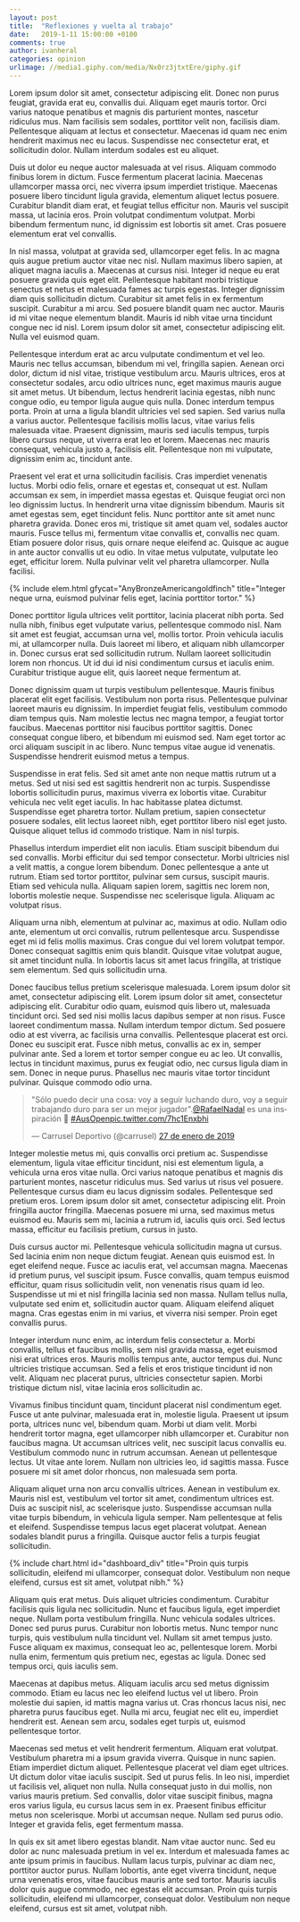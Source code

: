 ```yaml
---
layout: post
title:  "Reflexiones y vuelta al trabajo"
date:   2019-1-11 15:00:00 +0100
comments: true
author: ivanheral
categories: opinion
urlimage: //media1.giphy.com/media/Nx0rz3jtxtEre/giphy.gif
---
```


Lorem ipsum dolor sit amet, consectetur adipiscing elit. Donec non purus feugiat, gravida erat eu, convallis dui. Aliquam eget mauris tortor. Orci varius natoque penatibus et magnis dis parturient montes, nascetur ridiculus mus. Nam facilisis sem sodales, porttitor velit non, facilisis diam. Pellentesque aliquam at lectus et consectetur. Maecenas id quam nec enim hendrerit maximus nec eu lacus. Suspendisse nec consectetur erat, et sollicitudin dolor. Nullam interdum sodales est eu aliquet.

Duis ut dolor eu neque auctor malesuada at vel risus. Aliquam commodo finibus lorem in dictum. Fusce fermentum placerat lacinia. Maecenas ullamcorper massa orci, nec viverra ipsum imperdiet tristique. Maecenas posuere libero tincidunt ligula gravida, elementum aliquet lectus posuere. Curabitur blandit diam erat, et feugiat tellus efficitur non. Mauris vel suscipit massa, ut lacinia eros. Proin volutpat condimentum volutpat. Morbi bibendum fermentum nunc, id dignissim est lobortis sit amet. Cras posuere elementum erat vel convallis.

In nisl massa, volutpat at gravida sed, ullamcorper eget felis. In ac magna quis augue pretium auctor vitae nec nisl. Nullam maximus libero sapien, at aliquet magna iaculis a. Maecenas at cursus nisi. Integer id neque eu erat posuere gravida quis eget elit. Pellentesque habitant morbi tristique senectus et netus et malesuada fames ac turpis egestas. Integer dignissim diam quis sollicitudin dictum. Curabitur sit amet felis in ex fermentum suscipit. Curabitur a mi arcu. Sed posuere blandit quam nec auctor. Mauris id mi vitae neque elementum blandit. Mauris id nibh vitae urna tincidunt congue nec id nisl. Lorem ipsum dolor sit amet, consectetur adipiscing elit. Nulla vel euismod quam.

Pellentesque interdum erat ac arcu vulputate condimentum et vel leo. Mauris nec tellus accumsan, bibendum mi vel, fringilla sapien. Aenean orci dolor, dictum id nisl vitae, tristique vestibulum arcu. Mauris ultrices, eros at consectetur sodales, arcu odio ultrices nunc, eget maximus mauris augue sit amet metus. Ut bibendum, lectus hendrerit lacinia egestas, nibh nunc congue odio, eu tempor ligula augue quis nulla. Donec interdum tempus porta. Proin at urna a ligula blandit ultricies vel sed sapien. Sed varius nulla a varius auctor. Pellentesque facilisis mollis lacus, vitae varius felis malesuada vitae. Praesent dignissim, mauris sed iaculis tempus, turpis libero cursus neque, ut viverra erat leo et lorem. Maecenas nec mauris consequat, vehicula justo a, facilisis elit. Pellentesque non mi vulputate, dignissim enim ac, tincidunt ante.

Praesent vel erat et urna sollicitudin facilisis. Cras imperdiet venenatis luctus. Morbi odio felis, ornare et egestas et, consequat ut est. Nullam accumsan ex sem, in imperdiet massa egestas et. Quisque feugiat orci non leo dignissim luctus. In hendrerit urna vitae dignissim bibendum. Mauris sit amet egestas sem, eget tincidunt felis. Nunc porttitor ante sit amet nunc pharetra gravida. Donec eros mi, tristique sit amet quam vel, sodales auctor mauris. Fusce tellus mi, fermentum vitae convallis et, convallis nec quam. Etiam posuere dolor risus, quis ornare neque eleifend ac. Quisque ac augue in ante auctor convallis ut eu odio. In vitae metus vulputate, vulputate leo eget, efficitur lorem. Nulla pulvinar velit vel pharetra ullamcorper. Nulla facilisi.

{% include elem.html gfycat="AnyBronzeAmericangoldfinch" title="Integer neque urna, euismod pulvinar felis eget, lacinia porttitor tortor." %}

Donec porttitor ligula ultrices velit porttitor, lacinia placerat nibh porta. Sed nulla nibh, finibus eget vulputate varius, pellentesque commodo nisl. Nam sit amet est feugiat, accumsan urna vel, mollis tortor. Proin vehicula iaculis mi, at ullamcorper nulla. Duis laoreet mi libero, et aliquam nibh ullamcorper in. Donec cursus erat sed sollicitudin rutrum. Nullam laoreet sollicitudin lorem non rhoncus. Ut id dui id nisi condimentum cursus et iaculis enim. Curabitur tristique augue elit, quis laoreet neque fermentum at.

Donec dignissim quam ut turpis vestibulum pellentesque. Mauris finibus placerat elit eget facilisis. Vestibulum non porta risus. Pellentesque pulvinar laoreet mauris eu dignissim. In imperdiet feugiat felis, vestibulum commodo diam tempus quis. Nam molestie lectus nec magna tempor, a feugiat tortor faucibus. Maecenas porttitor nisi faucibus porttitor sagittis. Donec consequat congue libero, et bibendum mi euismod sed. Nam eget tortor ac orci aliquam suscipit in ac libero. Nunc tempus vitae augue id venenatis. Suspendisse hendrerit euismod metus a tempus.

Suspendisse in erat felis. Sed sit amet ante non neque mattis rutrum ut a metus. Sed ut nisi sed est sagittis hendrerit non ac turpis. Suspendisse lobortis sollicitudin purus, maximus viverra ex lobortis vitae. Curabitur vehicula nec velit eget iaculis. In hac habitasse platea dictumst. Suspendisse eget pharetra tortor. Nullam pretium, sapien consectetur posuere sodales, elit lectus laoreet nibh, eget porttitor libero nisl eget justo. Quisque aliquet tellus id commodo tristique. Nam in nisl turpis.

Phasellus interdum imperdiet elit non iaculis. Etiam suscipit bibendum dui sed convallis. Morbi efficitur dui sed tempor consectetur. Morbi ultricies nisl a velit mattis, a congue lorem bibendum. Donec pellentesque a ante ut rutrum. Etiam sed tortor porttitor, pulvinar sem cursus, suscipit mauris. Etiam sed vehicula nulla. Aliquam sapien lorem, sagittis nec lorem non, lobortis molestie neque. Suspendisse nec scelerisque ligula. Aliquam ac volutpat risus.

Aliquam urna nibh, elementum at pulvinar ac, maximus at odio. Nullam odio ante, elementum ut orci convallis, rutrum pellentesque arcu. Suspendisse eget mi id felis mollis maximus. Cras congue dui vel lorem volutpat tempor. Donec consequat sagittis enim quis blandit. Quisque vitae volutpat augue, sit amet tincidunt nulla. In lobortis lacus sit amet lacus fringilla, at tristique sem elementum. Sed quis sollicitudin urna.

Donec faucibus tellus pretium scelerisque malesuada. Lorem ipsum dolor sit amet, consectetur adipiscing elit. Lorem ipsum dolor sit amet, consectetur adipiscing elit. Curabitur odio quam, euismod quis libero ut, malesuada tincidunt orci. Sed sed nisi mollis lacus dapibus semper at non risus. Fusce laoreet condimentum massa. Nullam interdum tempor dictum. Sed posuere odio at est viverra, ac facilisis urna convallis. Pellentesque placerat est orci. Donec eu suscipit erat. Fusce nibh metus, convallis ac ex in, semper pulvinar ante. Sed a lorem et tortor semper congue eu ac leo. Ut convallis, lectus in tincidunt maximus, purus ex feugiat odio, nec cursus ligula diam in sem. Donec in neque purus. Phasellus nec mauris vitae tortor tincidunt pulvinar. Quisque commodo odio urna.

<blockquote class="twitter-tweet" data-lang="es"><p lang="es" dir="ltr">&quot;Sólo puedo decir una cosa: voy a seguir luchando duro, voy a seguir trabajando duro para ser un mejor jugador&quot;.<a href="https://twitter.com/RafaelNadal?ref_src=twsrc%5Etfw">@RafaelNadal</a> es una inspiración 🙏 <a href="https://twitter.com/hashtag/AusOpen?src=hash&amp;ref_src=twsrc%5Etfw">#AusOpen</a><a href="https://t.co/7hc1Enxbhi">pic.twitter.com/7hc1Enxbhi</a></p>&mdash; Carrusel Deportivo (@carrusel) <a href="https://twitter.com/carrusel/status/1089484425480622082?ref_src=twsrc%5Etfw">27 de enero de 2019</a></blockquote>
<script async src="https://platform.twitter.com/widgets.js" charset="utf-8"></script>

Integer molestie metus mi, quis convallis orci pretium ac. Suspendisse elementum, ligula vitae efficitur tincidunt, nisi est elementum ligula, a vehicula urna eros vitae nulla. Orci varius natoque penatibus et magnis dis parturient montes, nascetur ridiculus mus. Sed varius ut risus vel posuere. Pellentesque cursus diam eu lacus dignissim sodales. Pellentesque sed pretium eros. Lorem ipsum dolor sit amet, consectetur adipiscing elit. Proin fringilla auctor fringilla. Maecenas posuere mi urna, sed maximus metus euismod eu. Mauris sem mi, lacinia a rutrum id, iaculis quis orci. Sed lectus massa, efficitur eu facilisis pretium, cursus in justo.

Duis cursus auctor mi. Pellentesque vehicula sollicitudin magna ut cursus. Sed lacinia enim non neque dictum feugiat. Aenean quis euismod est. In eget eleifend neque. Fusce ac iaculis erat, vel accumsan magna. Maecenas id pretium purus, vel suscipit ipsum. Fusce convallis, quam tempus euismod efficitur, quam risus sollicitudin velit, non venenatis risus quam id leo. Suspendisse ut mi et nisl fringilla lacinia sed non massa. Nullam tellus nulla, vulputate sed enim et, sollicitudin auctor quam. Aliquam eleifend aliquet magna. Cras egestas enim in mi varius, et viverra nisi semper. Proin eget convallis purus.

Integer interdum nunc enim, ac interdum felis consectetur a. Morbi convallis, tellus et faucibus mollis, sem nisl gravida massa, eget euismod nisi erat ultrices eros. Mauris mollis tempus ante, auctor tempus dui. Nunc ultricies tristique accumsan. Sed a felis et eros tristique tincidunt id non velit. Aliquam nec placerat purus, ultricies consectetur sapien. Morbi tristique dictum nisl, vitae lacinia eros sollicitudin ac.

Vivamus finibus tincidunt quam, tincidunt placerat nisl condimentum eget. Fusce ut ante pulvinar, malesuada erat in, molestie ligula. Praesent ut ipsum porta, ultrices nunc vel, bibendum quam. Morbi ut diam velit. Morbi hendrerit tortor magna, eget ullamcorper nibh ullamcorper et. Curabitur non faucibus magna. Ut accumsan ultrices velit, nec suscipit lacus convallis eu. Vestibulum commodo nunc in rutrum accumsan. Aenean ut pellentesque lectus. Ut vitae ante lorem. Nullam non ultricies leo, id sagittis massa. Fusce posuere mi sit amet dolor rhoncus, non malesuada sem porta.

Aliquam aliquet urna non arcu convallis ultrices. Aenean in vestibulum ex. Mauris nisl est, vestibulum vel tortor sit amet, condimentum ultrices est. Duis ac suscipit nisl, ac scelerisque justo. Suspendisse accumsan nulla vitae turpis bibendum, in vehicula ligula semper. Nam pellentesque at felis et eleifend. Suspendisse tempus lacus eget placerat volutpat. Aenean sodales blandit purus a fringilla. Quisque auctor felis a turpis feugiat sollicitudin.

{% include chart.html id="dashboard_div" title="Proin quis turpis sollicitudin, eleifend mi ullamcorper, consequat dolor. Vestibulum non neque eleifend, cursus est sit amet, volutpat nibh." %}

Aliquam quis erat metus. Duis aliquet ultricies condimentum. Curabitur facilisis quis ligula nec sollicitudin. Nunc et faucibus ligula, eget imperdiet neque. Nullam porta vestibulum fringilla. Nunc vehicula sodales ultrices. Donec sed purus purus. Curabitur non lobortis metus. Nunc tempor nunc turpis, quis vestibulum nulla tincidunt vel. Nullam sit amet tempus justo. Fusce aliquam ex maximus, consequat leo ac, pellentesque lorem. Morbi nulla enim, fermentum quis pretium nec, egestas ac ligula. Donec sed tempus orci, quis iaculis sem.

Maecenas at dapibus metus. Aliquam iaculis arcu sed metus dignissim commodo. Etiam eu lacus nec leo eleifend luctus vel ut libero. Proin molestie dui sapien, id mattis magna varius ut. Cras rhoncus lacus nisi, nec pharetra purus faucibus eget. Nulla mi arcu, feugiat nec elit eu, imperdiet hendrerit est. Aenean sem arcu, sodales eget turpis ut, euismod pellentesque tortor.

Maecenas sed metus et velit hendrerit fermentum. Aliquam erat volutpat. Vestibulum pharetra mi a ipsum gravida viverra. Quisque in nunc sapien. Etiam imperdiet dictum aliquet. Pellentesque placerat vel diam eget ultrices. Ut dictum dolor vitae iaculis suscipit. Sed ut purus felis. In leo nisi, imperdiet ut facilisis vel, aliquet non nulla. Nulla consequat justo in dui mollis, non varius mauris pretium. Sed convallis, dolor vitae suscipit finibus, magna eros varius ligula, eu cursus lacus sem in ex. Praesent finibus efficitur metus non scelerisque. Morbi ut accumsan neque. Nullam sed purus odio. Integer et gravida felis, eget fermentum massa.

In quis ex sit amet libero egestas blandit. Nam vitae auctor nunc. Sed eu dolor ac nunc malesuada pretium in vel ex. Interdum et malesuada fames ac ante ipsum primis in faucibus. Nullam lacus turpis, pulvinar ac diam nec, porttitor auctor purus. Nullam lobortis, ante eget viverra tincidunt, neque urna venenatis eros, vitae faucibus mauris ante sed tortor. Mauris iaculis dolor quis augue commodo, nec egestas elit accumsan. Proin quis turpis sollicitudin, eleifend mi ullamcorper, consequat dolor. Vestibulum non neque eleifend, cursus est sit amet, volutpat nibh.